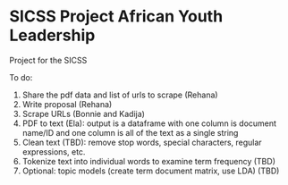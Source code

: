 # SICSS Project African Youth Leadership
 Project for the SICSS

To do:
  1. Share the pdf data and list of urls to scrape (Rehana)
  2. Write proposal (Rehana)
  3. Scrape URLs (Bonnie and Kadija)
  4. PDF to text (Ela): output is a dataframe with one column is document name/ID and one column is all of the text as a single string
  5. Clean text (TBD): remove stop words, special characters, regular expressions, etc.
  6. Tokenize text into individual words to examine term frequency (TBD)
  7. Optional: topic models (create term document matrix, use LDA)  (TBD)
